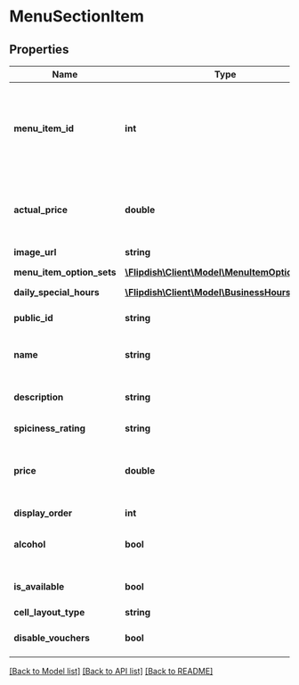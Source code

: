 # MenuSectionItem

## Properties
Name | Type | Description | Notes
------------ | ------------- | ------------- | -------------
**menu_item_id** | **int** | Menu item identifier. This ID may change at any time. Use &#x60;PublicId&#x60; if you need a perminant reference to the item. | [optional] 
**actual_price** | **double** | Actual price - the minimum price possible when all required option set items prices are included. | [optional] 
**image_url** | **string** | Image url | [optional] 
**menu_item_option_sets** | [**\Flipdish\Client\Model\MenuItemOptionSet[]**](MenuItemOptionSet.md) | Menu item option sets | [optional] 
**daily_special_hours** | [**\Flipdish\Client\Model\BusinessHoursPeriod[]**](BusinessHoursPeriod.md) | Daily special hours | [optional] 
**public_id** | **string** | Permanent reference to the item. | [optional] 
**name** | **string** | Menu item name (like \&quot;Korma\&quot;) | [optional] 
**description** | **string** | Description (like \&quot;A lovely dish from the east\&quot;) | [optional] 
**spiciness_rating** | **string** | Spiciness rating | [optional] 
**price** | **double** | Price - this is only used when there is no master option set and should be set to 0 if a master option set exists. | [optional] 
**display_order** | **int** | Display order | [optional] 
**alcohol** | **bool** | To be set true if the item or an option of the item contains an alcoholic drink. | [optional] 
**is_available** | **bool** | True if we accept orders for this item still | [optional] 
**cell_layout_type** | **string** | Small | Medium | Large  Affects the layout of the menu. | [optional] 
**disable_vouchers** | **bool** | If true, then vouchers won&#39;t be applied for this item | [optional] 

[[Back to Model list]](../README.md#documentation-for-models) [[Back to API list]](../README.md#documentation-for-api-endpoints) [[Back to README]](../README.md)


